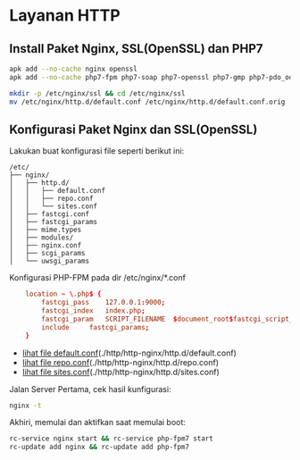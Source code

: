 # Layanan HTTP
## Install Paket Nginx, SSL(OpenSSL) dan PHP7
```sh
apk add --no-cache nginx openssl 
apk add --no-cache php7-fpm php7-soap php7-openssl php7-gmp php7-pdo_odbc php7-json php7-dom php7-pdo php7-zip php7-mysqli php7-sqlite3 php7-apcu php7-pdo_pgsql php7-bcmath php7-gd php7-odbc php7-pdo_mysql php7-pdo_sqlite php7-gettext php7-xmlreader php7-bz2 php7-iconv php7-pdo_dblib php7-curl php7-ctype

mkdir -p /etc/nginx/ssl && cd /etc/nginx/ssl
mv /etc/nginx/http.d/default.conf /etc/nginx/http.d/default.conf.orig
```
## Konfigurasi Paket Nginx dan SSL(OpenSSL)
Lakukan buat konfigurasi file seperti berikut ini:
```t
/etc/
├── nginx/
│   ├── http.d/
│   │   ├── default.conf
│   │   ├── repo.conf
│   │   └── sites.conf
│   ├── fastcgi.conf
│   ├── fastcgi_params
│   ├── mime.types
│   ├── modules/
│   ├── nginx.conf
│   ├── scgi_params
│   └── uwsgi_params
```
Konfigurasi PHP-FPM pada dir /etc/nginx/*.conf
```conf 
	location ~ \.php$ {
		fastcgi_pass	127.0.0.1:9000;
		fastcgi_index	index.php;
		fastcgi_param	SCRIPT_FILENAME  $document_root$fastcgi_script_name;
		include		fastcgi_params;
	}
```
- [lihat file default.conf](./http/http-nginx/http.d/default.conf)(./http/http-nginx/http.d/default.conf)
- [lihat file repo.conf](./http/http-nginx/http.d/repo.conf)(./http/http-nginx/http.d/repo.conf)
- [lihat file sites.conf](./http/http-nginx/http.d/sites.conf)(./http/http-nginx/http.d/sites.conf)

Jalan Server
Pertama, cek hasil kunfigurasi:
```sh
nginx -t
```
Akhiri, memulai dan aktifkan saat memulai boot:
```sh
rc-service nginx start && rc-service php-fpm7 start
rc-update add nginx && rc-update add php-fpm7
```